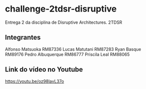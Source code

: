 # challenge-2tdsr-disruptive
Entrega 2 da disciplina de Disruptive Architectures. 2TDSR

## Integrantes
Alfonso Matsuoka RM87336
Lucas Matutani RM87283
Ryan Basque RM89176
Pedro Albuquerque RM86777
Priscila Leal RM88065

## Link do vídeo no Youtube
https://youtu.be/oz98lavL37o
